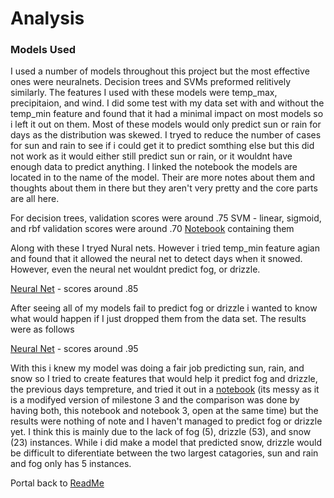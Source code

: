 # Analysis
### Models Used
I used a number of models throughout this project but the most effective ones were neuralnets. Decision trees and SVMs preformed relitively similarly. The features I used with these models were temp_max, precipitaion, and wind. I did some test with my data set with and without the temp_min feature and found that it had a minimal impact on most models so i left it out on them. Most of these models would only predict sun or rain for days as the distribution was skewed. I tryed to reduce the number of cases for sun and rain to see if i could get it to predict somthing else but this did not work as it would either still predict sun or rain, or it wouldnt have enough data to predict anything.
I linked the notebook the models are located in to the name of the model. Their are more notes about them and thoughts about them in there but they aren't very pretty and the core parts are all here. 

For decision trees, validation scores were around .75
SVM - linear, sigmoid, and rbf validation scores were around .70
[Notebook](https://github.com/44-566-Machine-Learning-S24/ml-s24-project-CarterPlenge/blob/master/classification.ipynb) containing them

Along with these I tryed Nural nets. However i tried temp_min feature agian and found that it allowed the neural net to detect days when it snowed. However, even the neural net wouldnt predict fog, or drizzle.

[Neural Net](https://github.com/44-566-Machine-Learning-S24/ml-s24-project-CarterPlenge/blob/master/Milestone%203.ipynb) - scores around .85

After seeing all of my models fail to predict fog or drizzle i wanted to know what would happen if I just dropped them from the data set. The results were as follows

[Neural Net](https://github.com/44-566-Machine-Learning-S24/ml-s24-project-CarterPlenge/blob/master/Milestone%203.ipynb) - scores around .95

With this i knew my model was doing a fair job predicting sun, rain, and snow so I tried to create features that would help it predict fog and drizzle, the previous days tempreture, and tried it out in a [notebook](https://github.com/44-566-Machine-Learning-S24/ml-s24-project-CarterPlenge/blob/master/Final%20Submission/Milestone%203%20revised.ipynb) (its messy as it is a modifyed version of milestone 3 and the comparison was done by having both, this notebook and notebook 3, open at the same time) but the results were nothing of note and I haven't managed to predict fog or drizzle yet. I think this is mainly due to the lack of fog (5), drizzle (53), and snow (23) instances. While i did make a model that predicted snow, drizzle would be difficult to diferentiate between the two largest catagories, sun and rain and fog only has 5 instances. 

Portal back to [ReadMe](https://github.com/44-566-Machine-Learning-S24/ml-s24-project-CarterPlenge?tab=readme-ov-file#analysis)
